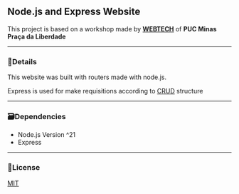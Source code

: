 <h2>Node.js and Express Website</h2>
<p>This project is based on a workshop made by <a href="https://webtech.network"><b>WEBTECH</b></a> of <b>PUC Minas Praça da Liberdade</b></p>

---

<h3>🔎Details</h3>
<p>This website was built with routers made with node.js.</p>
<p>Express is used for make requisitions according to <a href="https://developer.mozilla.org/en-US/docs/Glossary/CRUD">CRUD</a> structure</p>

---

<h3>🗃️Dependencies</h3>
<ul>
  <li>Node.js Version ^21</li>
  <li>Express</li>
</ul>

---

<h3>📜License</h3>
<a href="https://github.com/JeanCarlos0112/workshopnode/blob/main/LICENSE">MIT</a>
